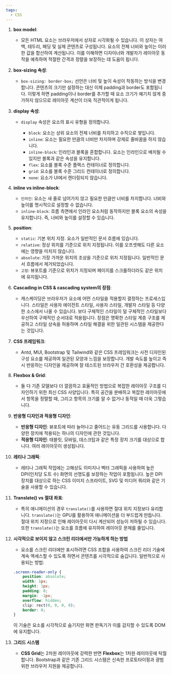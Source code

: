 ```yaml
---
tags:
  - CSS
---
```

1. **box model**:
    
    - 모든 HTML 요소는 브라우저에서 상자로 시각화될 수 있습니다. 이 상자는 여백, 테두리, 패딩 및 실제 콘텐츠로 구성됩니다. 요소의 전체 너비와 높이는 이러한 값을 합산하여 계산됩니다. 이를 이해하면 디자이너와 개발자가 레이아웃 동작을 예측하여 적절한 간격과 정렬을 보장하는 데 도움이 됩니다.
2. **box-sizing 속성**:
    
    - `box-sizing: border-box;` 선언은 너비 및 높이 속성이 작동하는 방식을 변경합니다. 콘텐츠의 크기만 설정하는 대신 이제 padding과 border도 포함됩니다. 이렇게 하면 padding이나 border를 추가할 때 요소 크기가 예기치 않게 증가하지 않으므로 레이아웃 계산이 더욱 직관적이게 됩니다.
3. **display 속성**:
    
    - `display` 속성은 요소의 표시 유형을 정의합니다.
        
        - `block`: 요소는 상위 요소의 전체 너비를 차지하고 수직으로 쌓입니다.
        - `inline`: 요소는 필요한 만큼의 너비만 차지하며 강제로 줄바꿈을 하지 않습니다.
        - `inline-block`: 인라인과 블록을 혼합합니다. 요소는 인라인으로 배치될 수 있지만 블록과 같은 속성을 유지합니다.
        - `flex`: 요소를 블록 수준 플렉스 컨테이너로 정의합니다.
        - `grid`: 요소를 블록 수준 그리드 컨테이너로 정의합니다.
        - `none`: 요소가 UI에서 렌더링되지 않습니다.
4. **inline vs inline-block**:
    
    - `인라인`: 요소는 새 줄로 넘어가지 않고 필요한 만큼만 너비를 차지합니다. 너비와 높이를 명시적으로 설정할 수 없습니다.
    - `inline-block`: 흐름 측면에서 인라인 요소처럼 동작하지만 블록 요소의 속성을 유지합니다. 즉, 너비와 높이를 설정할 수 있습니다.
5. **position**:
    
    - `static`: 기본 위치 지정. 요소가 일반적인 문서 흐름에 있습니다.
    - `relative`: 정상 위치를 기준으로 위치 지정됩니다. 이를 오프셋해도 다른 요소에는 영향을 미치지 않습니다.
    - `absolute`: 가장 가까운 위치의 조상을 기준으로 위치 지정됩니다. 일반적인 문서 흐름에서 제거되었습니다.
    - `고정`: 뷰포트를 기준으로 위치가 지정되며 페이지를 스크롤하더라도 같은 위치에 유지됩니다.
6. **Cascading in CSS & cascading system의 장점**:
    
    - 캐스케이딩은 브라우저가 요소에 어떤 스타일을 적용할지 결정하는 프로세스입니다. 스타일은 사용자 에이전트 스타일, 사용자 스타일, 개발자 스타일 등 다양한 소스에서 나올 수 있습니다. 보다 구체적인 스타일이 덜 구체적인 스타일보다 우선하여 구체적인 순서대로 적용됩니다. 장점은 명확한 스타일 계층 구조를 제공하고 스타일 상속을 허용하며 스타일 해결을 위한 일관된 시스템을 제공한다는 것입니다.
7. **CSS 프레임워크**:
    
    - Antd, MUI, Bootstrap 및 Tailwind와 같은 CSS 프레임워크는 사전 디자인된 구성 요소를 제공하여 일관된 모양과 느낌을 보장합니다. 개발 속도를 높이고 즉시 반응하는 디자인을 제공하며 잘 테스트된 브라우저 간 호환성을 제공합니다.
8. **Flexbox & Grid**:
    
    - 둘 다 기존 모델보다 더 깔끔하고 효율적인 방법으로 복잡한 레이아웃 구조를 디자인하기 위한 최신 CSS 사양입니다. 특히 공간을 분배하고 복잡한 레이아웃에서 항목을 정렬할 때, 그리고 항목의 크기를 알 수 없거나 동적일 때 더욱 그렇습니다.
9. **반응형 디자인과 적응형 디자인**:
    
    - **반응형 디자인**: 뷰포트에 따라 늘어나고 줄어드는 유동 그리드를 사용합니다. 다양한 장치에 적용되는 하나의 디자인에 관한 것입니다.
    - **적응형 디자인**: 태블릿, 모바일, 데스크탑과 같은 특정 장치 크기를 대상으로 합니다. 여러 레이아웃이 생성됩니다.
10. **레티나 그래픽**:
    
    - 레티나 그래픽 작업에는 고해상도 이미지나 벡터 그래픽을 사용하여 높은 DPI(인치당 도트 수) 화면의 선명도를 보장하는 작업이 포함됩니다. 높은 DPI 장치를 대상으로 하는 CSS 이미지 스프라이트, SVG 및 미디어 쿼리와 같은 기술을 사용할 수 있습니다.
11. **Translate() vs 절대 ​​좌표**:
    
    - 특히 애니메이션의 경우 `translate()`를 사용하면 절대 위치 지정보다 유리합니다. `translate()`는 GPU를 활용하여 애니메이션을 더 부드럽게 만듭니다. 절대 위치 지정으로 인해 레이아웃이 다시 계산되어 성능이 저하될 수 있습니다. 또한 `translate()`는 요소를 흐름에 유지하여 레이아웃 문제를 줄입니다.
12. **시각적으로 보이지 않고 스크린 리더에서만 가능하게 하는 방법**
    - 요소를 스크린 리더에만 표시하려면 CSS 조합을 사용하여 스크린 리더 기술에 계속 액세스할 수 있도록 하면서 콘텐츠를 시각적으로 숨깁니다. 일반적으로 사용되는 방법:
    ```css
    .screen-reader-only {
	    position: absolute;
	    width: 1px;
	    height: 1px;
	    padding: 0;
	    margin: -1px;
	    overflow: hidden;
	    clip: rect(0, 0, 0, 0);
	    border: 0;
	}
	```
	이 기술은 요소를 시각적으로 숨기지만 화면 판독기가 이를 감지할 수 있도록 DOM에 유지합니다.
13. **그리드 시스템**
    - **CSS Grid**는 2차원 레이아웃에 강력한 반면 **Flexbox**는 1차원 레이아웃에 탁월합니다. Bootstrap과 같은 기존 그리드 시스템은 신속한 프로토타이핑과 광범위한 브라우저 지원을 제공합니다.